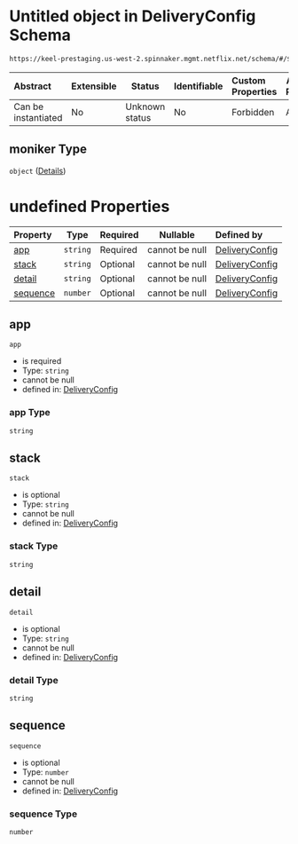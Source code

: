 # Untitled object in DeliveryConfig Schema

```txt
https://keel-prestaging.us-west-2.spinnaker.mgmt.netflix.net/schema/#/$defs/TitusClusterSpec/properties/moniker
```




| Abstract            | Extensible | Status         | Identifiable | Custom Properties | Additional Properties | Access Restrictions | Defined In                                                    |
| :------------------ | ---------- | -------------- | ------------ | :---------------- | --------------------- | ------------------- | ------------------------------------------------------------- |
| Can be instantiated | No         | Unknown status | No           | Forbidden         | Allowed               | none                | [keel.schema.json\*](keel.schema.json "open original schema") |

## moniker Type

`object` ([Details](keel-defs-moniker.md))

# undefined Properties

| Property              | Type     | Required | Nullable       | Defined by                                                                                                                                                                |
| :-------------------- | -------- | -------- | -------------- | :------------------------------------------------------------------------------------------------------------------------------------------------------------------------ |
| [app](#app)           | `string` | Required | cannot be null | [DeliveryConfig](keel-defs-moniker-properties-app.md "https&#x3A;//keel-prestaging.us-west-2.spinnaker.mgmt.netflix.net/schema/#/$defs/Moniker/properties/app")           |
| [stack](#stack)       | `string` | Optional | cannot be null | [DeliveryConfig](keel-defs-moniker-properties-stack.md "https&#x3A;//keel-prestaging.us-west-2.spinnaker.mgmt.netflix.net/schema/#/$defs/Moniker/properties/stack")       |
| [detail](#detail)     | `string` | Optional | cannot be null | [DeliveryConfig](keel-defs-moniker-properties-detail.md "https&#x3A;//keel-prestaging.us-west-2.spinnaker.mgmt.netflix.net/schema/#/$defs/Moniker/properties/detail")     |
| [sequence](#sequence) | `number` | Optional | cannot be null | [DeliveryConfig](keel-defs-moniker-properties-sequence.md "https&#x3A;//keel-prestaging.us-west-2.spinnaker.mgmt.netflix.net/schema/#/$defs/Moniker/properties/sequence") |

## app




`app`

-   is required
-   Type: `string`
-   cannot be null
-   defined in: [DeliveryConfig](keel-defs-moniker-properties-app.md "https&#x3A;//keel-prestaging.us-west-2.spinnaker.mgmt.netflix.net/schema/#/$defs/Moniker/properties/app")

### app Type

`string`

## stack




`stack`

-   is optional
-   Type: `string`
-   cannot be null
-   defined in: [DeliveryConfig](keel-defs-moniker-properties-stack.md "https&#x3A;//keel-prestaging.us-west-2.spinnaker.mgmt.netflix.net/schema/#/$defs/Moniker/properties/stack")

### stack Type

`string`

## detail




`detail`

-   is optional
-   Type: `string`
-   cannot be null
-   defined in: [DeliveryConfig](keel-defs-moniker-properties-detail.md "https&#x3A;//keel-prestaging.us-west-2.spinnaker.mgmt.netflix.net/schema/#/$defs/Moniker/properties/detail")

### detail Type

`string`

## sequence




`sequence`

-   is optional
-   Type: `number`
-   cannot be null
-   defined in: [DeliveryConfig](keel-defs-moniker-properties-sequence.md "https&#x3A;//keel-prestaging.us-west-2.spinnaker.mgmt.netflix.net/schema/#/$defs/Moniker/properties/sequence")

### sequence Type

`number`
